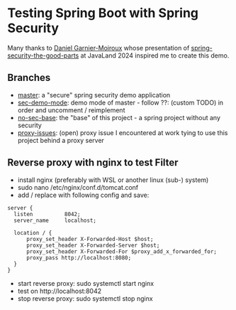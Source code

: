 # Testing Spring Boot with Spring Security

Many thanks to [Daniel Garnier-Moiroux](https://github.com/Kehrlann) whose presentation of
[spring-security-the-good-parts](https://github.com/Kehrlann/spring-security-the-good-parts) at JavaLand 2024
inspired me to create this demo.

## Branches

- [master](https://github.com/daivdwe/SpringSecurity): a "secure" spring security demo application
- [sec-demo-mode](https://github.com/daivdwe/SpringSecurity/tree/sec-demo-mode): demo mode of master -
  follow ??: (custom TODO) in order and uncomment / reimplement
- [no-sec-base](https://github.com/daivdwe/SpringSecurity/tree/no-sec-base): the "base" of this project - a
  spring project without any security
- [proxy-issues](https://github.com/daivdwe/SpringSecurity/tree/proxy-issues): (open) proxy issue I encountered
  at work tying to use this project behind a proxy server

## Reverse proxy with nginx to test Filter

- install nginx (preferably with WSL or another linux (sub-) system)
- sudo nano /etc/nginx/conf.d/tomcat.conf
- add / replace with following config and save:

 ```
 server {
   listen          8042;
   server_name     localhost;
 
   location / {
       proxy_set_header X-Forwarded-Host $host;
       proxy_set_header X-Forwarded-Server $host;
       proxy_set_header X-Forwarded-For $proxy_add_x_forwarded_for;
       proxy_pass http://localhost:8080;
   }
 }
 ```

- start reverse proxy: sudo systemctl start nginx
- test on http://localhost:8042
- stop reverse proxy: sudo systemctl stop nginx
